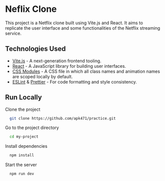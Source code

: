 # Neflix Clone

This project is a Netflix clone built using Vite.js and React. It aims to replicate the user interface and some functionalities of the Netflix streaming service.

## Technologies Used

- [Vite.js](https://vitejs.dev/) - A next-generation frontend tooling.
- [React](https://reactjs.org/) - A JavaScript library for building user interfaces.
- [CSS Modules](https://github.com/css-modules/css-modules) - A CSS file in which all class names and animation names are scoped locally by default.
- [ESLint](https://eslint.org/) & [Prettier](https://prettier.io/) - For code formatting and style consistency.

## Run Locally

Clone the project

```bash
  git clone https://github.com/apk471/practice.git
```

Go to the project directory

```bash
  cd my-project
```

Install dependencies

```bash
  npm install
```

Start the server

```bash
  npm run dev
```
